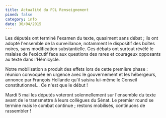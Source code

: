 ```yaml
---
title: Actualité du PJL Renseignement
pined: false
category: info
date: 30/04/2015
---
```


Les députés ont terminé l'examen du texte, quasiment sans débat ; ils ont adopté l'ensemble de la surveillance, notamment le dispositif des boîtes noires, sans modification substantielle. Ces débats ont surtout révélé le malaise de l'exécutif face aux questions des rares et courageux opposants au texte dans l'Hémicycle.

Notre mobilisation a produit des effets lors de cette première phase : réunion convoquée en urgence avec le gouvernement et les hébergeurs, annonce par François Hollande qu'il saisira lui-même le Conseil constitutionnel… Ce n'est que le début !

Mardi 5 mai les députés voteront solennellement sur l'ensemble du texte avant de le transmettre à leurs collègues du Sénat. Le premier round se termine mais le combat continue ; restons mobilisés, continuons de rassembler !
